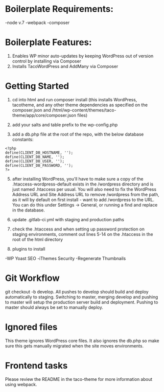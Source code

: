 # Boilerplate Requirements:

-node v.7
-webpack
-composer

# Boilerplate Features:

1. Enables WP minor auto-updates by keeping WordPress out of version control by installing via Composer
2. Installs TacoWordPress and AddMany via Composer

# Getting Started

1. cd into html and run composer install (this installs WordPress, tacotheme, and any other theme dependencies as specified on the composer.json and /html/wp-content/themes/taco-theme/app/core/composer.json files)

3. add your salts and table prefix to the wp-config.php

4. add a db.php file at the root of the repo, with the below database constants:

```
<?php
define(CLIENT_DB_HOSTNAME, '');
define(CLIENT_DB_NAME, '');
define(CLIENT_DB_USER, '');
define(CLIENT_DB_PASSWORD, '');
?>
```
5. after installing WordPress, you'll have to make sure a copy of the .htaccess-wordpress-default exists in the /wordpress directory and is just named .htaccess per usual. You will also need to fix the WordPress Address URL and Site Address URL to remove /wordpress from the path, as it will by default on first install - want to add /wordpress to the URL. You can do this under Settings -> General, or running a find and replace in the database.

5. update .gitlab-ci.yml with staging and production paths

6. check the .htaccess and when setting up password protection on staging environments, comment out lines 5-14 on the .htaccess in the root of the html directory

7. plugins to install

-WP Yoast SEO
-iThemes Security
-Regenerate Thumbnails


# Git Workflow

git checkout -b develop. All pushes to develop should build and deploy automatically to staging. Switching to master, merging develop and pushing to master will setup the production server build and deployment. Pushing to master should always be set to manually deploy.


# Ignored files

This theme ignores WordPress core files. It also ignores the db.php so make sure this gets manually migrated when the site moves environments.

# Frontend tasks

Please review the README in the taco-theme for more information about using webpack.



